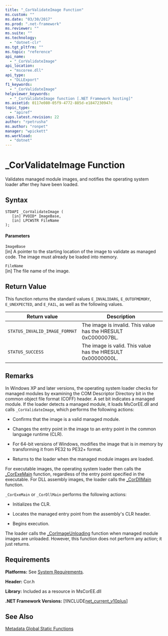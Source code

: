 ```yaml
---
title: "_CorValidateImage Function"
ms.custom: ""
ms.date: "03/30/2017"
ms.prod: ".net-framework"
ms.reviewer: ""
ms.suite: ""
ms.technology: 
  - "dotnet-clr"
ms.tgt_pltfrm: ""
ms.topic: "reference"
api_name: 
  - "_CorValidateImage"
api_location: 
  - "mscoree.dll"
api_type: 
  - "DLLExport"
f1_keywords: 
  - "_CorValidateImage"
helpviewer_keywords: 
  - "_CorValidateImage function [.NET Framework hosting]"
ms.assetid: 0117e080-05f9-4772-885d-e1847230947c
topic_type: 
  - "apiref"
caps.latest.revision: 22
author: "rpetrusha"
ms.author: "ronpet"
manager: "wpickett"
ms.workload: 
  - "dotnet"
---
```

# _CorValidateImage Function
Validates managed module images, and notifies the operating system loader after they have been loaded.  
  
## Syntax  
  
```  
STDAPI _CorValidateImage (   
   [in] PVOID* ImageBase,  
   [in] LPCWSTR FileName  
);  
```  
  
#### Parameters  
 `ImageBase`  
 [in] A pointer to the starting location of the image to validate as managed code. The image must already be loaded into memory.  
  
 `FileName`  
 [in] The file name of the image.  
  
## Return Value  
 This function returns the standard values `E_INVALIDARG`, `E_OUTOFMEMORY`, `E_UNEXPECTED`, and `E_FAIL`, as well as the following values.  
  
|Return value|Description|  
|------------------|-----------------|  
|`STATUS_INVALID_IMAGE_FORMAT`|The image is invalid. This value has the HRESULT 0xC000007BL.|  
|`STATUS_SUCCESS`|The image is valid. This value has the HRESULT 0x00000000L.|  
  
## Remarks  
 In Windows XP and later versions, the operating system loader checks for managed modules by examining the COM Descriptor Directory bit in the common object file format (COFF) header. A set bit indicates a managed module. If the loader detects a managed module, it loads MsCorEE.dll and calls `_CorValidateImage`, which performs the following actions:  
  
-   Confirms that the image is a valid managed module.  
  
-   Changes the entry point in the image to an entry point in the common language runtime (CLR).  
  
-   For 64-bit versions of Windows, modifies the image that is in memory by transforming it from PE32 to PE32+ format.  
  
-   Returns to the loader when the managed module images are loaded.  
  
 For executable images, the operating system loader then calls the [_CorExeMain](../../../../docs/framework/unmanaged-api/hosting/corexemain-function.md) function, regardless of the entry point specified in the executable. For DLL assembly images, the loader calls the [_CorDllMain](../../../../docs/framework/unmanaged-api/hosting/cordllmain-function.md) function.  
  
 `_CorExeMain` or `_CorDllMain` performs the following actions:  
  
-   Initializes the CLR.  
  
-   Locates the managed entry point from the assembly's CLR header.  
  
-   Begins execution.  
  
 The loader calls the [_CorImageUnloading](../../../../docs/framework/unmanaged-api/hosting/corimageunloading-function.md) function when managed module images are unloaded. However, this function does not perform any action; it just returns.  
  
## Requirements  
 **Platforms:** See [System Requirements](../../../../docs/framework/get-started/system-requirements.md).  
  
 **Header:** Cor.h  
  
 **Library:** Included as a resource in MsCorEE.dll  
  
 **.NET Framework Versions:** [!INCLUDE[net_current_v10plus](../../../../includes/net-current-v10plus-md.md)]  
  
## See Also  
 [Metadata Global Static Functions](../../../../docs/framework/unmanaged-api/metadata/metadata-global-static-functions.md)
